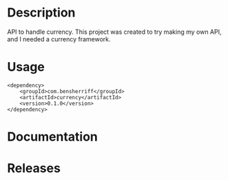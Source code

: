 # Description
API to handle currency. This project was created to try making my own API, and I needed a currency framework.

# Usage

```
<dependency>
    <groupId>com.bensherriff</groupId>
    <artifactId>currency</artifactId>
    <version>0.1.0</version>
</dependency>
```

# Documentation

# Releases